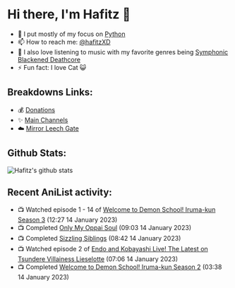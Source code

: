 # Hi there, I'm Hafitz 👋
- 🐍 I put mostly of my focus on [Python](https://python.org)
- 📫 How to reach me: [@hafitzXD](https://t.me/hafitzXD)
- 🎵 I also love listening to music with my favorite genres being [Symphonic Blackened Deathcore](https://youtu.be/qyYmS_iBcy4)
- ⚡ Fun fact: I love Cat 😺

## Breakdowns Links:
- 💰 [Donations](https://t.me/TheBreakdowns/2)
- ✨ [Main Channels](https://t.me/TheBreakdowns)
- ☁️ [Mirror Leech Gate](https://t.me/BreakdownsGate)

## Github Stats:
![Hafitz's github stats](https://github-readme-stats.vercel.app/api?username=breakdowns&show_icons=true&count_private=true&bg_color=00000000&text_color=777)

## Recent AniList activity:
<!-- ANILIST_ACTIVITY:start -->

-   📺 Watched episode 1 - 14 of [Welcome to Demon School! Iruma-kun Season 3](https://anilist.co/anime/139092) (12:27 14 January 2023)
-   📺 Completed [Only My Oppai Soul](https://anilist.co/anime/99818) (09:03 14 January 2023)
-   📺 Completed [Sizzling Siblings](https://anilist.co/anime/16642) (08:42 14 January 2023)
-   📺 Watched episode 2 of [Endo and Kobayashi Live! The Latest on Tsundere Villainess Lieselotte](https://anilist.co/anime/143064) (07:06 14 January 2023)
-   📺 Completed [Welcome to Demon School! Iruma-kun Season 2](https://anilist.co/anime/116338) (03:38 14 January 2023)

<!-- ANILIST_ACTIVITY:end -->
